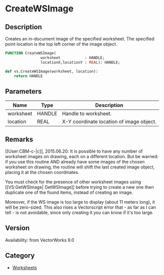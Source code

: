 # CreateWSImage

## Description
Creates an in-document image of the specified worksheet. The specified point location is the top left corner of the image object.

```pascal
FUNCTION CreateWSImage(
				worksheet           : HANDLE;
				locationX,locationY : REAL): HANDLE;
```

```python
def vs.CreateWSImage(worksheet, location):
    return HANDLE
```

## Parameters
|Name|Type|Description|
|---|---|---|
|worksheet|HANDLE|Handle to worksheet.|
|location|REAL|X-Y coordinate location of image object.|

## Remarks
[[User:CBM-c-|_c_]], 2015.06.20: It is possible to have any number of worksheet images on drawing, each on a different location. But be warned: if you use this routine AND already have some images of the chosen worksheet on drawing, the routine will shift the last created image object, placing it at the chosen coordinates. 

You must check for the presence of other worksheet images using [[VS:GetWSImage| GetWSImage]] before trying to create a new one then duplicate one of the found items, instead of creating an image.

Moreover, if the WS image is too large to display (about 11 meters long), it will be zero-sized. This also rises a Vectorscript error that - as far as I can tell - is not avoidable, since only creating it you can know if it's too large.

## Version
Availability: from VectorWorks 9.0

## Category
* [Worksheets](../Categories/Worksheets.md)
